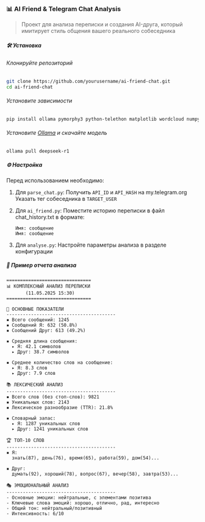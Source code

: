 ### 📊 AI Friend & Telegram Chat Analysis

> Проект для анализа переписки и создания AI-друга, который имитирует стиль общения вашего реального собеседника

##### 🛠️ Установка

###### Клонируйте репозиторий

```bash
git clone https://github.com/yourusername/ai-friend-chat.git
cd ai-friend-chat
```

###### Установите зависимости

```bash
pip install ollama pymorphy3 python-telethon matplotlib wordcloud numpy
```

###### Установите [Ollama](https://ollama.ai/) и скачайте модель

```bash
ollama pull deepseek-r1
```

##### ⚙️ Настройка
Перед использованием необходимо:

1. Для `parse_chat.py`:
    Получить `API_ID` и `API_HASH` на my.telegram.org
    Указать тег собеседника в `TARGET_USER`

2. Для `ai_friend.py`:
    Поместите историю переписки в файл chat_history.txt в формате:

    ```
    Имя: сообщение  
    Имя: сообщение
    ```

3. Для `analyse.py`:
    Настройте параметры анализа в разделе конфигурации

##### 📄 Пример отчета анализа

```
===============================
📊 КОМПЛЕКСНЫЙ АНАЛИЗ ПЕРЕПИСКИ
       (11.05.2025 15:30)
===============================

📌 ОСНОВНЫЕ ПОКАЗАТЕЛИ
----------------------------------------
▪ Всего сообщений: 1245
▪ Сообщений Я: 632 (50.8%)
▪ Сообщений Друг: 613 (49.2%)

▪ Средняя длина сообщения:
  ▸ Я: 42.1 символов
  ▸ Друг: 38.7 символов

▪ Среднее количество слов на сообщение:
  ▸ Я: 8.3 слов
  ▸ Друг: 7.9 слов

📚 ЛЕКСИЧЕСКИЙ АНАЛИЗ
----------------------------------------
▪ Всего слов (без стоп-слов): 9821
▪ Уникальных слов: 2143
▪ Лексическое разнообразие (TTR): 21.8%

▪ Словарный запас:
  ▸ Я: 1287 уникальных слов
  ▸ Друг: 1241 уникальных слов

🏆 ТОП-10 СЛОВ
----------------------------------------
▪ Я:
  знать(87), день(76), время(65), работа(59), дом(54)...

▪ Друг:
  думать(92), хороший(78), вопрос(67), вечер(58), завтра(53)...

🎭 ЭМОЦИОНАЛЬНЫЙ АНАЛИЗ
----------------------------------------
- Основные эмоции: нейтральные, с элементами позитива
- Ключевые слова эмоций: хорошо, отлично, рад, интересно
- Общий тон: нейтральный/позитивный
- Интенсивность: 6/10
```